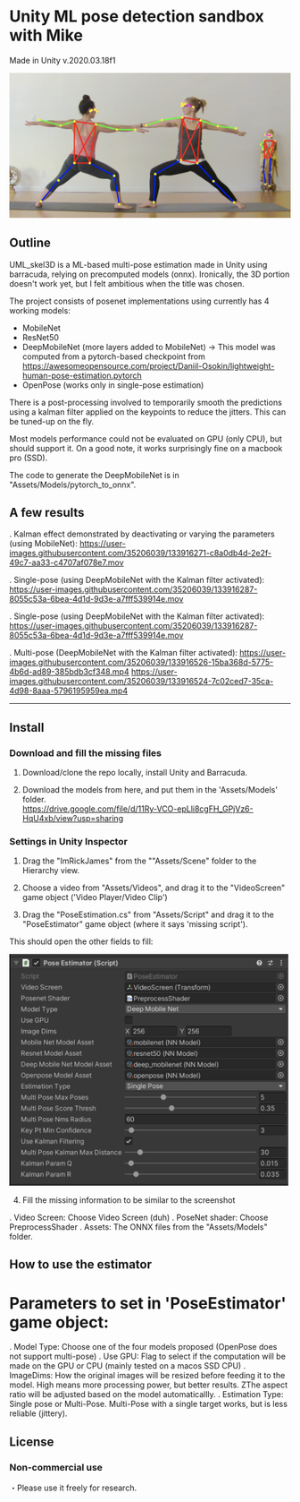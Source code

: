 # Unity ML pose detection sandbox with Mike
Made in Unity v.2020.03.18f1</br>

![Yoga.png](Assets/Screenshots/Yoga.png)

## Outline
UML_skel3D is a ML-based multi-pose estimation made in Unity using barracuda, relying on precomputed models (onnx). Ironically, the 3D portion doesn't work yet, but I felt ambitious when the title was chosen. </br>

The project consists of posenet implementations using currently has 4 working models:
- MobileNet
- ResNet50
- DeepMobileNet (more layers added to MobileNet) -> This model was computed from a pytorch-based checkpoint from https://awesomeopensource.com/project/Daniil-Osokin/lightweight-human-pose-estimation.pytorch
- OpenPose (works only in single-pose estimation)

There is a post-processing involved to temporarily smooth the predictions using a kalman filter applied on the keypoints to reduce the jitters. This can be tuned-up on the fly.

Most models performance could not be evaluated on GPU (only CPU), but should support it. On a good note, it works surprisingly fine on a macbook pro (SSD). </br>

The code to generate the DeepMobileNet is in "Assets/Models/pytorch_to_onnx".


## A few results

. Kalman effect demonstrated by deactivating or varying the parameters (using MobileNet):
https://user-images.githubusercontent.com/35206039/133916271-c8a0db4d-2e2f-49c7-aa33-c4707af078e7.mov

. Single-pose (using DeepMobileNet with the Kalman filter activated):
https://user-images.githubusercontent.com/35206039/133916287-8055c53a-6bea-4d1d-9d3e-a7fff539914e.mov

. Single-pose (using DeepMobileNet with the Kalman filter activated):
https://user-images.githubusercontent.com/35206039/133916287-8055c53a-6bea-4d1d-9d3e-a7fff539914e.mov

. Multi-pose (DeepMobileNet with the Kalman filter activated):
https://user-images.githubusercontent.com/35206039/133916526-15ba368d-5775-4b6d-ad89-385bdb3cf348.mp4
https://user-images.githubusercontent.com/35206039/133916524-7c02ced7-35ca-4d98-8aaa-5796195959ea.mp4


------------

## Install
### Download and fill the missing files

1. Download/clone the repo locally, install Unity and Barracuda.</br>

2. Download the models from here, and put them in the 'Assets/Models' folder.</br>
https://drive.google.com/file/d/11Ry-VCO-epLli8cgFH_GPjVz6-HqU4xb/view?usp=sharing
 
### Settings in Unity Inspector

1. Drag the "ImRickJames" from the ""Assets/Scene" folder to the Hierarchy view.</br>

2. Choose a video from "Assets/Videos", and drag it to the "VideoScreen" game object ('Video Player/Video Clip') </br>

3. Drag the "PoseEstimation.cs" from "Assets/Script" and drag it to the "PoseEstimator" game object (where it says 'missing script'). </br>

This should open the other fields to fill:

<img src="Assets/Screenshots/PoseEstimator.png" width="500">

4. Fill the missing information to be similar to the screenshot

. Video Screen: Choose Video Screen (duh)
. PoseNet shader: Choose PreprocessShader
. Assets: The ONNX files from the "Assets/Models" folder. 

## How to use the estimator

# Parameters to set in 'PoseEstimator' game object:

. Model Type: Choose one of the four models proposed (OpenPose does not support multi-pose)
. Use GPU: Flag to select if the computation will be made on the GPU or CPU (mainly tested on a macos SSD CPU)
. ImageDims: How the original images will be resized before feeding it to the model. High means more processing power, but better results. ZThe aspect ratio will be adjusted based on the model automaticallly.
. Estimation Type: Single pose or Multi-Pose. Multi-Pose with a single target works, but is less reliable (jittery).
  

## License
### Non-commercial use</br>
・Please use it freely for research. </br>

</br></br>
  
